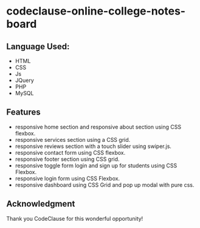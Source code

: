 # codeclause-online-college-notes-board
 
## Language Used:
* HTML
* CSS 
* Js
* JQuery
* PHP
* MySQL

## Features
* responsive home section and responsive about section using CSS flexbox. 
* responsive services section using a CSS grid. 
* responsive reviews section with a touch slider using swiper.js. 
* responsive contact form using CSS flexbox.
*  responsive footer section using CSS grid. 
*  responsive toggle form login and sign up for students using CSS Flexbox.
*  responsive login form using CSS Flexbox.
*  responsive dashboard using CSS Grid and pop up modal with pure css.

## Acknowledgment
Thank you CodeClause for this wonderful opportunity!
